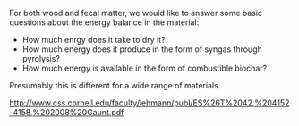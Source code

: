 For both wood and fecal matter, we would like to answer some basic questions about the energy balance in the material:
* How much enrgy does it take to dry it?
* How much energy does it produce in the form of syngas through pyrolysis?
* How much energy is available in the form of combustible biochar?

Presumably this is different for a wide range of materials.  

http://www.css.cornell.edu/faculty/lehmann/publ/ES%26T%2042,%204152-4158,%202008%20Gaunt.pdf
